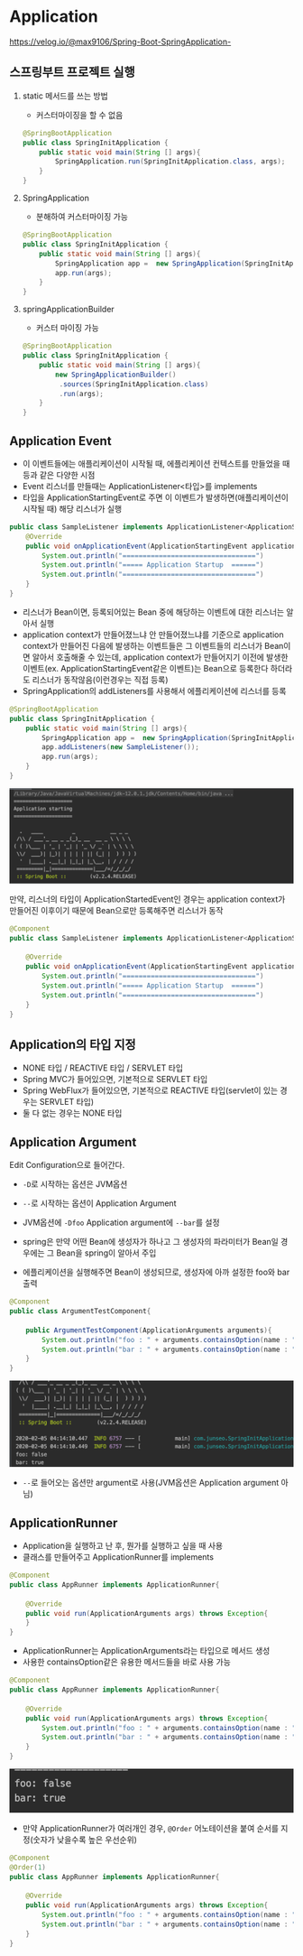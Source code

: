 # Application

<https://velog.io/@max9106/Spring-Boot-SpringApplication->

## 스프링부트 프로젝트 실행

1. static 메서드를 쓰는 방법
   - 커스터마이징을 할 수 없음
   ```java
   @SpringBootApplication
   public class SpringInitApplication {
       public static void main(String [] args){
           SpringApplication.run(SpringInitApplication.class, args);
       }
   }
   ```
2. SpringApplication
   - 분해하여 커스터마이징 가능
   ```java
   @SpringBootApplication
   public class SpringInitApplication {
       public static void main(String [] args){
           SpringApplication app =  new SpringApplication(SpringInitApplication.class);
           app.run(args);
       }
   }
   ```
3. springApplicationBuilder

   - 커스터 마이징 가능

   ```java
   @SpringBootApplication
   public class SpringInitApplication {
       public static void main(String [] args){
           new SpringApplicationBuilder()
            .sources(SpringInitApplication.class)
            .run(args);
       }
   }
   ```

## Application Event

- 이 이벤트들에는 애플리케이션이 시작될 때, 에플리케이션 컨텍스트를 만들었을 때 등과 같은 다양한 시점
- Event 리스너를 만들때는 ApplicationListener<타입>를 implements
- 타입을 ApplicationStartingEvent로 주면 이 이벤트가 발생하면(애플리케이션이 시작될 때) 해당 리스너가 실행

```java
public class SampleListener implements ApplicationListener<ApplicationStartingEvent>{
    @Override
    public void onApplicationEvent(ApplicationStartingEvent applicationStartingEvent){
        System.out.println("=================================")
        System.out.println("===== Application Startup  ======")
        System.out.println("=================================")
    }
}
```

- 리스너가 Bean이면, 등록되어있는 Bean 중에 해당하는 이벤트에 대한 리스너는 알아서 실행
- application context가 만들어졌느냐 안 만들어졌느냐를 기준으로 application context가 만들어진 다음에 발생하는 이벤트들은 그 이벤트들의 리스너가 Bean이면 알아서 호출해줄 수 있는데, application context가 만들어지기 이전에 발생한 이벤트(ex. ApplicationStartingEvent같은 이벤트)는 Bean으로 등록한다 하더라도 리스너가 동작않음(이런경우는 직접 등록)
- SpringApplication의 addListeners를 사용해서 에플리케이션에 리스너를 등록

```java
@SpringBootApplication
public class SpringInitApplication {
    public static void main(String [] args){
        SpringApplication app =  new SpringApplication(SpringInitApplication.class);
        app.addListeners(new SampleListener());
        app.run(args);
    }
}
```

![시작](./images/spring_start.png)

만약, 리스너의 타입이 ApplicationStartedEvent인 경우는 application context가 만들어진 이후이기 때문에 Bean으로만 등록해주면 리스너가 동작

```java
@Component
public class SampleListener implements ApplicationListener<ApplicationStartingEvent>{

    @Override
    public void onApplicationEvent(ApplicationStartingEvent applicationStartingEvent){
        System.out.println("=================================")
        System.out.println("===== Application Startup  ======")
        System.out.println("=================================")
    }
}
```

## Application의 타입 지정

- NONE 타입 / REACTIVE 타입 / SERVLET 타입
- Spring MVC가 들어있으면, 기본적으로 SERVLET 타입
- Spring WebFlux가 들어있으면, 기본적으로 REACTIVE 타입(servlet이 있는 경우는 SERVLET 타입)
- 둘 다 없는 경우는 NONE 타입

## Application Argument

Edit Configuration으로 들어간다.

- `-D`로 시작하는 옵션은 JVM옵션
- `--`로 시작하는 옵션이 Application Argument

- JVM옵션에 `-Dfoo` Application argument에 `--bar`를 설정

- spring은 만약 어떤 Bean에 생성자가 하나고 그 생성자의 파라미터가 Bean일 경우에는 그 Bean을 spring이 알아서 주입
- 에플리케이션을 실행해주면 Bean이 생성되므로, 생성자에 아까 설정한 foo와 bar 출력

```java
@Component
public class ArgumentTestComponent{

    public ArgumentTestComponent(ApplicationArguments arguments){
        System.out.println("foo : " + arguments.containsOption(name : "foo"));
        System.out.println("bar : " + arguments.containsOption(name : "bar"));
    }
}
```

![결과](./images/result.png)

- `--`로 들어오는 옵션만 argument로 사용(JVM옵션은 Application argument 아님)

## ApplicationRunner

- Application을 실행하고 난 후, 뭔가를 실행하고 싶을 때 사용
- 클래스를 만들어주고 ApplicationRunner를 implements

```java
@Component
public class AppRunner implements ApplicationRunner{

    @Override
    public void run(ApplicationArguments args) throws Exception{
    }
}
```

- ApplicationRunner는 ApplicationArguments라는 타입으로 메서드 생성
- 사용한 containsOption같은 유용한 메서드들을 바로 사용 가능

```java
@Component
public class AppRunner implements ApplicationRunner{

    @Override
    public void run(ApplicationArguments args) throws Exception{
        System.out.println("foo : " + arguments.containsOption(name : "foo"));
        System.out.println("bar : " + arguments.containsOption(name : "bar"));
    }
}
```

![결과](./images/결과2.png)

- 만약 ApplicationRunner가 여러개인 경우, `@Order` 어노테이션을 붙여 순서를 지정(숫자가 낮을수록 높은 우선순위)

```java
@Component
@Order(1)
public class AppRunner implements ApplicationRunner{

    @Override
    public void run(ApplicationArguments args) throws Exception{
        System.out.println("foo : " + arguments.containsOption(name : "foo"));
        System.out.println("bar : " + arguments.containsOption(name : "bar"));
    }
}
```
